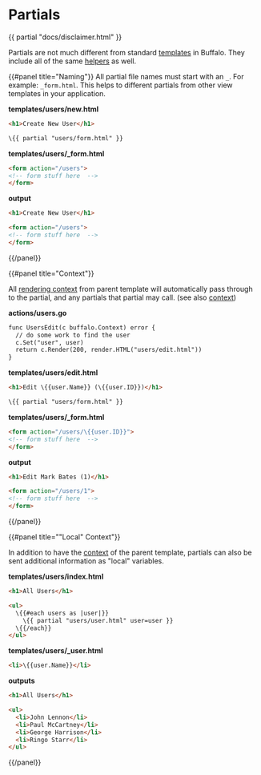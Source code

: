 # Partials

{{ partial "docs/disclaimer.html" }}

Partials are not much different from standard [templates](/docs/templating) in Buffalo. They include all of the same [helpers](/docs/helpers) as well.

{{#panel title="Naming"}}
All partial file names must start with an `_`. For example: `_form.html`. This helps to different partials from other view templates in your application.

**templates/users/new.html**
```html
<h1>Create New User</h1>

\{{ partial "users/form.html" }}
```

**templates/users/_form.html**
```html
<form action="/users">
<!-- form stuff here  -->
</form>
```

**output**
```html
<h1>Create New User</h1>

<form action="/users">
<!-- form stuff here  -->
</form>
```
{{/panel}}

{{#panel title="Context"}}

All [rendering context](/docs/rendering) from parent template will automatically pass through to the partial, and any partials that partial may call. (see also [context](/docs/context))

**actions/users.go**
```html
func UsersEdit(c buffalo.Context) error {
  // do some work to find the user
  c.Set("user", user)
  return c.Render(200, render.HTML("users/edit.html"))
}
```

**templates/users/edit.html**
```html
<h1>Edit \{{user.Name}} (\{{user.ID}})</h1>

\{{ partial "users/form.html" }}
```

**templates/users/_form.html**
```html
<form action="/users/\{{user.ID}}">
<!-- form stuff here  -->
</form>
```

**output**
```html
<h1>Edit Mark Bates (1)</h1>

<form action="/users/1">
<!-- form stuff here  -->
</form>
```
{{/panel}}

{{#panel title="\"Local\" Context"}}

In addition to have the [context](/docs/context) of the parent template, partials can also be sent additional information as "local" variables.

**templates/users/index.html**
```html
<h1>All Users</h1>

<ul>
  \{{#each users as |user|}}
    \{{ partial "users/user.html" user=user }}
  \{{/each}}
</ul>
```

**templates/users/_user.html**
```html
<li>\{{user.Name}}</li>
```

**outputs**
```html
<h1>All Users</h1>

<ul>
  <li>John Lennon</li>
  <li>Paul McCartney</li>
  <li>George Harrison</li>
  <li>Ringo Starr</li>
</ul>
```

{{/panel}}
